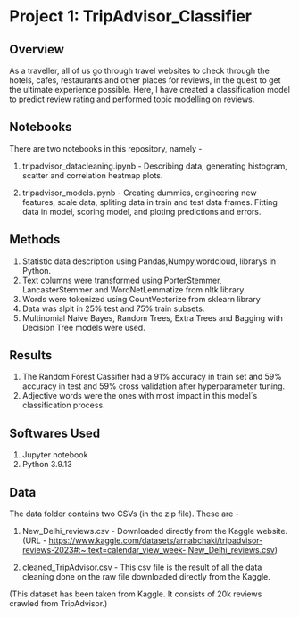 # Project 1: TripAdvisor_Classifier

## Overview
As a traveller, all of us go through travel websites to check through the hotels, cafes, restaurants and other places for reviews, in the quest to get the ultimate experience possible. Here, I have created a classification model to predict review rating and performed topic modelling on reviews.


## Notebooks
There are two notebooks in this repository, namely -

1. tripadvisor_datacleaning.ipynb - Describing data, generating histogram, scatter and correlation heatmap plots.

2. tripadvisor_models.ipynb - Creating dummies, engineering new features, scale data, spliting data in train and test data frames. Fitting data in model, scoring model, and ploting predictions and errors.

## Methods
1. Statistic data description using Pandas,Numpy,wordcloud, librarys in Python.
2. Text columns were transformed using PorterStemmer, LancasterStemmer and WordNetLemmatize from nltk library.
3. Words were tokenized using CountVectorize from sklearn library
4. Data was slpit in 25% test and 75% train subsets.
5. Multinomial Naive Bayes, Random Trees, Extra Trees and Bagging with Decision Tree models were used.

## Results
1. The Random Forest Cassifier had a 91% accuracy in train set and 59% accuracy in test and 59% cross validation after hyperparameter tuning.
2. Adjective words were the ones with most impact in this model´s classification process.

## Softwares Used
1. Jupyter notebook
2. Python 3.9.13


## Data
The data folder contains two CSVs (in the zip file). These are -

1. New_Delhi_reviews.csv - Downloaded directly from the Kaggle website. (URL - https://www.kaggle.com/datasets/arnabchaki/tripadvisor-reviews-2023#:~:text=calendar_view_week-,New_Delhi_reviews.csv)
 
2. cleaned_TripAdvisor.csv - This csv file is the result of all the data cleaning done on the raw file downloaded directly from the Kaggle.

(This dataset has been taken from Kaggle. It consists of 20k reviews crawled from TripAdvisor.)
